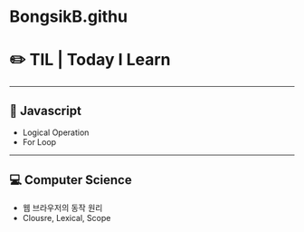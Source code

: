 # BongsikB.githu 
# ✏️ TIL | Today I Learn

<hr>

## 🌱 Javascript
* Logical Operation
* For Loop
<hr>

## 💻 Computer Science
* 웹 브라우저의 동작 원리
* Clousre, Lexical, Scope
